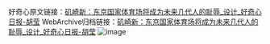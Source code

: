 好奇心原文链接：[矶崎新：东京国家体育场将成为未来几代人的耻辱_设计_好奇心日报-胡莹](https://www.qdaily.com/articles/3452.html)
WebArchive归档链接：[矶崎新：东京国家体育场将成为未来几代人的耻辱_设计_好奇心日报-胡莹](http://web.archive.org/web/20190623152221/https://www.qdaily.com/articles/3452.html)
![image](http://ww3.sinaimg.cn/large/007d5XDply1g3vayej2x0j30u03tw1kx)